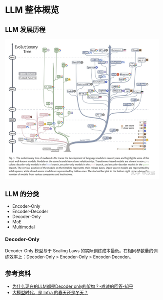 # LLM 整体概览

## LLM 发展历程

![1](./images/LLM发展历程.jpg)

## LLM 的分类

- Encoder-Only
- Encoder-Decoder
- Decoder-Only
- MoE
- Multimodal

### Decoder-Only

Decoder-Only 模型基于 Scaling Laws 的实际训练成本最低。在相同参数量的训练效率上：Decoder-Only > Encoder-Only > Encoder-Decoder。

## 参考资料

- [<u>为什么现在的LLM都是Decoder only的架构？-成诚的回答-知乎</u>](https://www.zhihu.com/question/588325646/answer/3422090041)
- [<u>大模型时代，是 Infra 的春天还是冬天？</u>](https://zhuanlan.zhihu.com/p/656960458)
